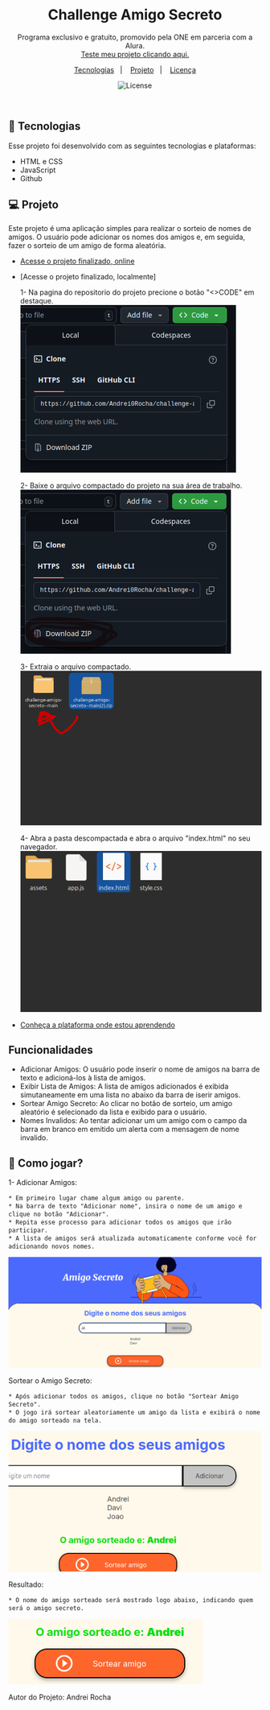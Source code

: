 <h1 align="center"> Challenge Amigo Secreto </h1>

<p align="center">
Programa exclusivo e gratuito, promovido pela ONE em parceria com a Alura. <br/>
<a href="https://andrei0rocha.github.io/challenge-amigo-secreto/">Teste meu projeto clicando aqui.</a>
</p>

<p align="center">
  <a href="#-tecnologias">Tecnologias</a>&nbsp;&nbsp;&nbsp;|&nbsp;&nbsp;&nbsp;
  <a href="#-projeto">Projeto</a>&nbsp;&nbsp;&nbsp;|&nbsp;&nbsp;&nbsp;
  <a href="#memo-licença">Licença</a>
</p>

<p align="center">
  <img alt="License" src="https://img.shields.io/static/v1?label=license&message=MIT&color=49AA26&labelColor=000000">
</p>

<br>

## 🚀 Tecnologias

Esse projeto foi desenvolvido com as seguintes tecnologias e plataformas:

- HTML e CSS
- JavaScript
- Github


## 💻 Projeto

Este projeto é uma aplicação simples para realizar o sorteio de nomes de amigos. O usuário pode adicionar os nomes dos amigos e, em seguida, fazer o sorteio de um amigo de forma aleatória.

- [Acesse o projeto finalizado, online](https://andrei0rocha.github.io/challenge-amigo-secreto/)

- [Acesse o projeto finalizado, localmente]
    
    1- Na pagina do repositorio do projeto precione o botão "<>CODE" em destaque.
    <img alt="License" src="/assets/foto1.png">
    
    2- Baixe o arquivo compactado do projeto na sua área de trabalho.
    <img alt="License" src="/assets/foto2.png">

    3- Extraia o arquivo compactado.
    <img alt="License" src="/assets/foto3.png">

    4- Abra a pasta descompactada e abra o arquivo "index.html" no seu navegador.
    <img alt="License" src="/assets/foto4.png">


- [Conheça a plataforma onde estou aprendendo](https://www.alura.com.br/?utm_term=alura&utm_campaign=%5BSearch%5D+%5BPerformance%5D+-+Institucional&utm_source=google&utm_medium=cpc&utm_content=696280649243&campaign_id=386166608_21666755648_696280649243&utm_id=386166608_21666755648_696280649243&hsa_acc=7964138385&hsa_cam=%5BSearch%5D+%5BPerformance%5D+-+Institucional&hsa_grp=21666755648&hsa_ad=696280649243&hsa_src=g&hsa_tgt=kwd-300088401&hsa_kw=alura&hsa_mt=e&hsa_net=google&hsa_ver=3&gad_source=1&gclid=Cj0KCQjwkN--BhDkARIsAD_mnIoft1a-sIqSwV7i6eH5W-n27G8kE-49BDk5FXn9mZVrZa4F_85LGjcaAhwJEALw_wcB)

## Funcionalidades

* Adicionar Amigos: O usuário pode inserir o nome de amigos na barra de texto e adicioná-los à lista de amigos.
* Exibir Lista de Amigos: A lista de amigos adicionados é exibida simutaneamente em uma lista no abaixo da barra de iserir amigos.
* Sortear Amigo Secreto: Ao clicar no botão de sorteio, um amigo aleatório é selecionado da lista e exibido para o usuário.
* Nomes Invalidos: Ao tentar adicionar um um amigo com o campo da barra em branco em emitido um alerta com a mensagem de nome invalido.

## 🔖 Como jogar?

1- Adicionar Amigos:

    * Em primeiro lugar chame algum amigo ou parente.
    * Na barra de texto "Adicionar nome", insira o nome de um amigo e clique no botão "Adicionar".
    * Repita esse processo para adicionar todos os amigos que irão participar.
    * A lista de amigos será atualizada automaticamente conforme você for adicionando novos nomes.
   <img alt="License" src="/assets/img1.png">
    

Sortear o Amigo Secreto:

    * Após adicionar todos os amigos, clique no botão "Sortear Amigo Secreto".
    * O jogo irá sortear aleatoriamente um amigo da lista e exibirá o nome do amigo sorteado na tela.
   <img alt="License" src="/assets/img2.png">

Resultado:

    * O nome do amigo sorteado será mostrado logo abaixo, indicando quem será o amigo secreto.
   <img alt="License" src="/assets/img3.png">

Autor do Projeto: Andrei Rocha
